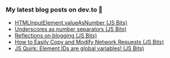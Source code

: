 ### My latest blog posts on dev.to 📖

<!-- BLOG-POST-LIST:START -->
- [HTMLInputElement.valueAsNumber (JS Bits)](https://dev.to/cilly_boloe/htmlinputelement-valueasnumber-js-bits-3pfl)
- [Underscores as number separators (JS Bits)](https://dev.to/cilly_boloe/underscores-as-number-separators-js-bits-1cjm)
- [Reflections on blogging (JS Bits)](https://dev.to/cilly_boloe/reflections-on-blogging-js-bits-12go)
- [How to Easily Copy and Modify Network Requests (JS Bits)](https://dev.to/cilly_boloe/how-to-easily-copy-and-modify-network-requests-js-bits-o70)
- [JS Quirk: Element IDs are global variables! (JS Bits)](https://dev.to/cilly_boloe/js-quirk-element-ids-are-global-variables-js-bits-1dka)
<!-- BLOG-POST-LIST:END -->

